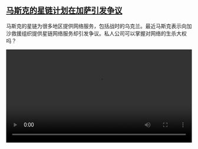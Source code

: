 <!--1699778823000-->
[马斯克的星链计划在加萨引发争议](https://www.dw.com/zh/%E9%A9%AC%E6%96%AF%E5%85%8B%E7%9A%84%E6%98%9F%E9%93%BE%E8%AE%A1%E5%88%92%E5%9C%A8%E5%8A%A0%E8%90%A8%E5%BC%95%E5%8F%91%E4%BA%89%E8%AE%AE/a-67371655)
------

<p>马斯克的星链为很多地区提供网络服务，包括战时的乌克兰。最近马斯克表示向加沙救援组织提供星链网络服务却引发争议。私人公司可以掌握对网络的生杀大权吗？</small></p><video src="https://tvdownloaddw-a.akamaihd.net/dwtv_video/flv/vdt_zh/2023/dwvgchi231110_starlink_01icw_AVC_1280x720.mp4" controls style="width:100%"></video>
